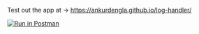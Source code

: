 Test out the app at -> https://ankurdengla.github.io/log-handler/


[![Run in Postman](https://run-stage.pstmn.io/button.svg)](https://app.getpostman-stage.com/run-collection/1319868-ecd6460c-53aa-4e96-a78b-c00297fc3dfd?action=collection%2Ffork&collection-url=entityId%3D1319868-ecd6460c-53aa-4e96-a78b-c00297fc3dfd%26entityType%3Dcollection%26workspaceId%3D3da1a894-622e-4fcb-9297-84c739859750)

